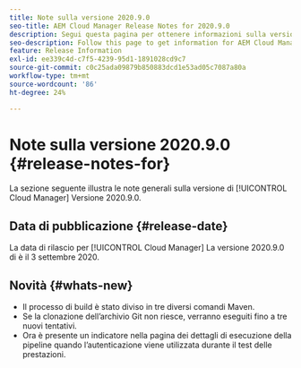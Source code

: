 ```yaml
---
title: Note sulla versione 2020.9.0
seo-title: AEM Cloud Manager Release Notes for 2020.9.0
description: Segui questa pagina per ottenere informazioni sulla versione 2020.9.0 di Cloud Manager
seo-description: Follow this page to get information for AEM Cloud Manager Release 2020.9.0
feature: Release Information
exl-id: ee339c4d-c7f5-4239-95d1-1891028cd9c7
source-git-commit: c0c25ada09879b850883dcd1e53ad05c7087a80a
workflow-type: tm+mt
source-wordcount: '86'
ht-degree: 24%

---
```


# Note sulla versione 2020.9.0 {#release-notes-for}

La sezione seguente illustra le note generali sulla versione di [!UICONTROL Cloud Manager] Versione 2020.9.0.

## Data di pubblicazione {#release-date}

La data di rilascio per [!UICONTROL Cloud Manager] La versione 2020.9.0 di è il 3 settembre 2020.

## Novità {#whats-new}

* Il processo di build è stato diviso in tre diversi comandi Maven.
* Se la clonazione dell’archivio Git non riesce, verranno eseguiti fino a tre nuovi tentativi.
* Ora è presente un indicatore nella pagina dei dettagli di esecuzione della pipeline quando l’autenticazione viene utilizzata durante il test delle prestazioni.
